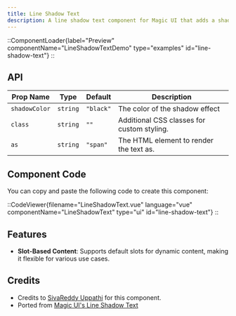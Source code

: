 ```yaml
---
title: Line Shadow Text
description: A line shadow text component for Magic UI that adds a shadow effect to the text, making it visually appealing and engaging.
---
```


::ComponentLoader{label="Preview" componentName="LineShadowTextDemo" type="examples" id="line-shadow-text"}
::

## API

| Prop Name     | Type     | Default   | Description                                |
| ------------- | -------- | --------- | ------------------------------------------ |
| `shadowColor` | `string` | `"black"` | The color of the shadow effect             |
| `class`       | `string` | `""`      | Additional CSS classes for custom styling. |
| `as`          | `string` | `"span"`  | The HTML element to render the text as.    |

## Component Code

You can copy and paste the following code to create this component:

::CodeViewer{filename="LineShadowText.vue" language="vue" componentName="LineShadowText" type="ui" id="line-shadow-text"}
::

## Features

- **Slot-Based Content**: Supports default slots for dynamic content, making it flexible for various use cases.

## Credits

- Credits to [SivaReddy Uppathi](https://github.com/sivareddyuppathi) for this component.
- Ported from [Magic UI's Line Shadow Text](https://magicui.design/docs/components/line-shadow-text)
